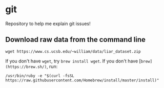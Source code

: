 # git
Repository to help me explain git issues!

## Download raw data from the command line

```
wget https://www.cs.ucsb.edu/~william/data/liar_dataset.zip
```

If you don't have `wget`, try `brew install wget`. If you don't have [`brew](https://brew.sh/)`, run:

```
/usr/bin/ruby -e "$(curl -fsSL https://raw.githubusercontent.com/Homebrew/install/master/install)"
```

